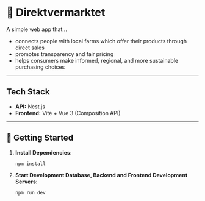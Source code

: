 # 🌾 Direktvermarktet

A simple web app that...
- connects people with local farms which offer their products through direct sales
- promotes transparency and fair pricing
- helps consumers make informed, regional, and more sustainable purchasing choices

---

## Tech Stack

- **API:** Nest.js  
- **Frontend:** Vite + Vue 3 (Composition API)

---

## 🚀 Getting Started

1. **Install Dependencies**:
   ```bash
   npm install
   ```

2. **Start Development Database, Backend and Frontend Development Servers**:
   ```bash
   npm run dev
   ```